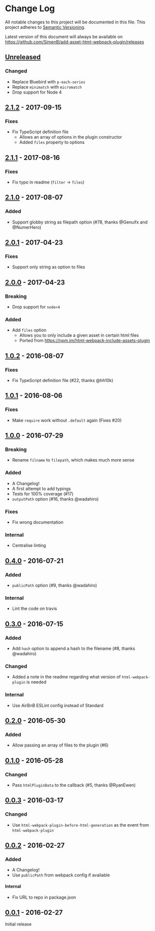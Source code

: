 # Change Log

All notable changes to this project will be documented in this file. This
project adheres to [Semantic Versioning](http://semver.org/).

Latest version of this document will always be available on
https://github.com/SimenB/add-asset-html-webpack-plugin/releases

## [Unreleased]

### Changed

* Replace Bluebird with `p-each-series`
* Replace `minimatch` with `micromatch`
* Drop support for Node 4

## [2.1.2] - 2017-09-15

### Fixes

* Fix TypeScript definition file
  * Allows an array of options in the plugin constructor
  * Added `files` property to options

## [2.1.1] - 2017-08-16

### Fixes

* Fix typo in readme (`filter` -> `files`)

## [2.1.0] - 2017-08-07

### Added

* Support globby string as filepath option (#78, thanks @Genuifx and @NumerHero)

## [2.0.1] - 2017-04-23

### Fixes

* Support only string as option to files

## [2.0.0] - 2017-04-23

### Breaking

* Drop support for `node<4`

### Added

* Add `files` option
  * Allows you to only include a given asset in certain html files
  * Ported from https://npm.im/html-webpack-include-assets-plugin

## [1.0.2] - 2016-08-07

### Fixes

* Fix TypeScript definition file (#22, thanks @hh10k)

## [1.0.1] - 2016-08-06

### Fixes

* Make `require` work without `.default` again (Fixes #20)

## [1.0.0] - 2016-07-29

### Breaking

* Rename `filname` to `filepath`, which makes much more sense

### Added

* A Changelog!
* A first attempt to add typings
* Tests for 100% coverage (#17)
* `outputPath` option (#16, thanks @wadahiro)

### Fixes

* Fix wrong documentation

### Internal

* Centralise linting

## [0.4.0] - 2016-07-21

### Added

* `publicPath` option (#9, thanks @wadahiro)

### Internal

* Lint the code on travis

## [0.3.0] - 2016-07-15

### Added

* Add `hash` option to append a hash to the filename (#8, thanks @wadahiro)

### Changed

* Added a note in the readme regarding what version of `html-webpack-plugin` is
  needed

### Internal

* Use AirBnB ESLint config instead of Standard

## [0.2.0] - 2016-05-30

### Added

* Allow passing an array of files to the plugin (#6)

## [0.1.0] - 2016-05-28

### Changed

* Pass `htmlPluginData` to the callback (#5, thanks @RyanEwen)

## [0.0.3] - 2016-03-17

### Changed

* Use `html-webpack-plugin-before-html-generation` as the event from
  `html-webpack-plugin`

## [0.0.2] - 2016-02-27

### Added

* A Changelog!
* Use `publicPath` from webpack config if available

#### Internal

* Fix URL to repo in package.json

## [0.0.1] - 2016-02-27

Initial release

[unreleased]: https://github.com/SimenB/add-asset-html-webpack-plugin/compare/v2.1.2...HEAD
[2.1.2]: https://github.com/SimenB/add-asset-html-webpack-plugin/compare/v2.1.1...v2.1.2
[2.1.1]: https://github.com/SimenB/add-asset-html-webpack-plugin/compare/v2.1.0...v2.1.1
[2.1.0]: https://github.com/SimenB/add-asset-html-webpack-plugin/compare/v2.0.1...v2.1.0
[2.0.1]: https://github.com/SimenB/add-asset-html-webpack-plugin/compare/v2.0.0...v2.0.1
[2.0.0]: https://github.com/SimenB/add-asset-html-webpack-plugin/compare/v1.0.2...v2.0.0
[1.0.2]: https://github.com/SimenB/add-asset-html-webpack-plugin/compare/v1.0.1...v1.0.2
[1.0.1]: https://github.com/SimenB/add-asset-html-webpack-plugin/compare/v1.0.0...v1.0.1
[1.0.0]: https://github.com/SimenB/add-asset-html-webpack-plugin/compare/v0.4.0...v1.0.0
[0.4.0]: https://github.com/SimenB/add-asset-html-webpack-plugin/compare/v0.3.0...v0.4.0
[0.3.0]: https://github.com/SimenB/add-asset-html-webpack-plugin/compare/v0.2.0...v0.3.0
[0.2.0]: https://github.com/SimenB/add-asset-html-webpack-plugin/compare/v0.1.0...v0.2.0
[0.1.0]: https://github.com/SimenB/add-asset-html-webpack-plugin/compare/v0.0.3...v0.1.0
[0.0.3]: https://github.com/SimenB/add-asset-html-webpack-plugin/compare/v0.0.2...v0.0.3
[0.0.2]: https://github.com/SimenB/add-asset-html-webpack-plugin/compare/v0.0.1...v0.0.2
[0.0.1]: https://github.com/SimenB/add-asset-html-webpack-plugin/commit/02e262d47b56934b714f71d92b557ba3204eae22
